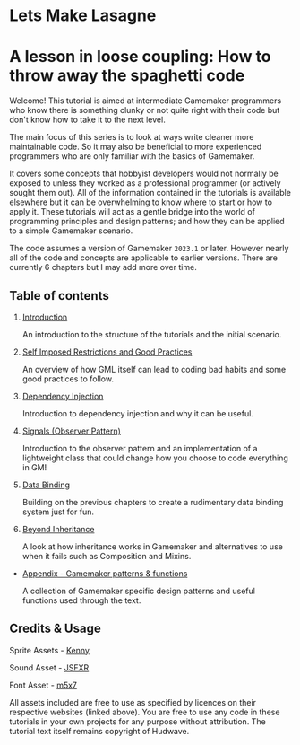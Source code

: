 # Lets Make Lasagne

# A lesson in loose coupling: How to throw away the spaghetti code

Welcome! This tutorial is aimed at intermediate Gamemaker programmers who know there is something clunky or not quite right with their code but don't know how to take it to the next level.

The main focus of this series is to look at ways write cleaner more maintainable code. So it may also be beneficial to more experienced programmers who are only familiar with the basics of Gamemaker.

It covers some concepts that hobbyist developers would not normally be exposed to unless they worked as a professional programmer (or actively sought them out). All of the information contained in the tutorials is available elsewhere but it can be overwhelming to know where to start or how to apply it. These tutorials will act as a gentle bridge into the world of programming principles and design patterns; and how they can be applied to a simple Gamemaker scenario.

The code assumes a version of Gamemaker `2023.1` or later. However nearly all of the code and concepts are applicable to earlier versions. There are currently 6 chapters but I may add more over time.

## Table of contents
1. [Introduction](/chapter-01-introduction/chapter-01-introduction.md)

    An introduction to the structure of the tutorials and the initial scenario.

2. [Self Imposed Restrictions and Good Practices](/chapter-02-self-imposed-restrictions/chapter-02-self-imposed-restrictions.md)

    An overview of how GML itself can lead to coding bad habits and some good practices to follow.

3. [Dependency Injection](/chapter-03-dependency-injection/chapter-03-dependency-injection.md)

    Introduction to dependency injection and why it can be useful.

4. [Signals (Observer Pattern)](/chapter-04-signals/chapter-04-signals.md)

    Introduction to the observer pattern and an implementation of a lightweight class that could change how you choose to code everything in GM!

5. [Data Binding](/chapter-05-data-binding/chapter-05-data-binding.md)

    Building on the previous chapters to create a rudimentary data binding system just for fun.

6. [Beyond Inheritance](/chapter-06-beyond-inheritance/chapter-06-beyond-inheritance.md)

    A look at how inheritance works in Gamemaker and alternatives to use when it fails such as Composition and Mixins.

- [Appendix - Gamemaker patterns & functions](/appendix-gamemaker-patterns/appendix-gamemaker-patterns.md)

    A collection of Gamemaker specific design patterns and useful functions used through the text.

## Credits & Usage

Sprite Assets - [Kenny](https://www.kenney.nl/)

Sound Asset - [JSFXR](https://sfxr.me/)

Font Asset - [m5x7](https://managore.itch.io/m5x7)

All assets included are free to use as specified by licences on their respective websites (linked above). You are free to use any code in these tutorials in your own projects for any purpose without attribution. The tutorial text itself remains copyright of Hudwave.
